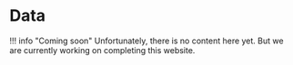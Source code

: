 # Data

!!! info "Coming soon"
    Unfortunately, there is no content here yet. But we are currently working on completing this website.
